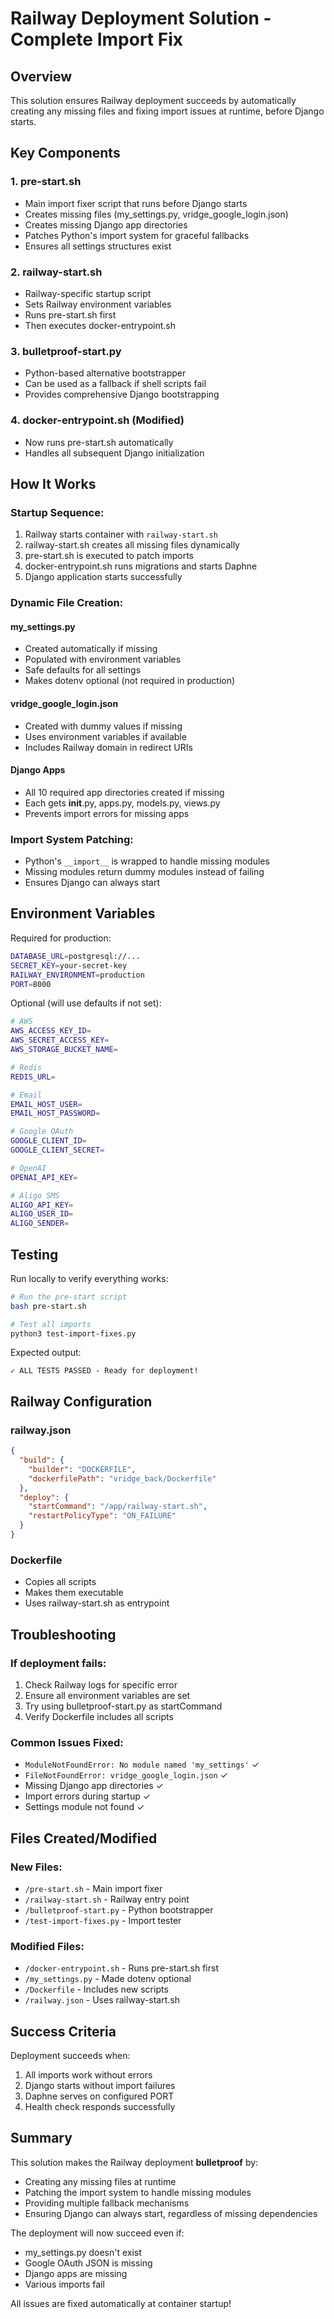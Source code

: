 # Railway Deployment Solution - Complete Import Fix

## Overview
This solution ensures Railway deployment succeeds by automatically creating any missing files and fixing import issues at runtime, before Django starts.

## Key Components

### 1. **pre-start.sh**
- Main import fixer script that runs before Django starts
- Creates missing files (my_settings.py, vridge_google_login.json)
- Creates missing Django app directories
- Patches Python's import system for graceful fallbacks
- Ensures all settings structures exist

### 2. **railway-start.sh**
- Railway-specific startup script
- Sets Railway environment variables
- Runs pre-start.sh first
- Then executes docker-entrypoint.sh

### 3. **bulletproof-start.py**
- Python-based alternative bootstrapper
- Can be used as a fallback if shell scripts fail
- Provides comprehensive Django bootstrapping

### 4. **docker-entrypoint.sh** (Modified)
- Now runs pre-start.sh automatically
- Handles all subsequent Django initialization

## How It Works

### Startup Sequence:
1. Railway starts container with `railway-start.sh`
2. railway-start.sh creates all missing files dynamically
3. pre-start.sh is executed to patch imports
4. docker-entrypoint.sh runs migrations and starts Daphne
5. Django application starts successfully

### Dynamic File Creation:

#### my_settings.py
- Created automatically if missing
- Populated with environment variables
- Safe defaults for all settings
- Makes dotenv optional (not required in production)

#### vridge_google_login.json
- Created with dummy values if missing
- Uses environment variables if available
- Includes Railway domain in redirect URIs

#### Django Apps
- All 10 required app directories created if missing
- Each gets __init__.py, apps.py, models.py, views.py
- Prevents import errors for missing apps

### Import System Patching:
- Python's `__import__` is wrapped to handle missing modules
- Missing modules return dummy modules instead of failing
- Ensures Django can always start

## Environment Variables

Required for production:
```bash
DATABASE_URL=postgresql://...
SECRET_KEY=your-secret-key
RAILWAY_ENVIRONMENT=production
PORT=8000
```

Optional (will use defaults if not set):
```bash
# AWS
AWS_ACCESS_KEY_ID=
AWS_SECRET_ACCESS_KEY=
AWS_STORAGE_BUCKET_NAME=

# Redis
REDIS_URL=

# Email
EMAIL_HOST_USER=
EMAIL_HOST_PASSWORD=

# Google OAuth
GOOGLE_CLIENT_ID=
GOOGLE_CLIENT_SECRET=

# OpenAI
OPENAI_API_KEY=

# Aligo SMS
ALIGO_API_KEY=
ALIGO_USER_ID=
ALIGO_SENDER=
```

## Testing

Run locally to verify everything works:
```bash
# Run the pre-start script
bash pre-start.sh

# Test all imports
python3 test-import-fixes.py
```

Expected output:
```
✓ ALL TESTS PASSED - Ready for deployment!
```

## Railway Configuration

### railway.json
```json
{
  "build": {
    "builder": "DOCKERFILE",
    "dockerfilePath": "vridge_back/Dockerfile"
  },
  "deploy": {
    "startCommand": "/app/railway-start.sh",
    "restartPolicyType": "ON_FAILURE"
  }
}
```

### Dockerfile
- Copies all scripts
- Makes them executable
- Uses railway-start.sh as entrypoint

## Troubleshooting

### If deployment fails:
1. Check Railway logs for specific error
2. Ensure all environment variables are set
3. Try using bulletproof-start.py as startCommand
4. Verify Dockerfile includes all scripts

### Common Issues Fixed:
- `ModuleNotFoundError: No module named 'my_settings'` ✓
- `FileNotFoundError: vridge_google_login.json` ✓
- Missing Django app directories ✓
- Import errors during startup ✓
- Settings module not found ✓

## Files Created/Modified

### New Files:
- `/pre-start.sh` - Main import fixer
- `/railway-start.sh` - Railway entry point
- `/bulletproof-start.py` - Python bootstrapper
- `/test-import-fixes.py` - Import tester

### Modified Files:
- `/docker-entrypoint.sh` - Runs pre-start.sh first
- `/my_settings.py` - Made dotenv optional
- `/Dockerfile` - Includes new scripts
- `/railway.json` - Uses railway-start.sh

## Success Criteria

Deployment succeeds when:
1. All imports work without errors
2. Django starts without import failures
3. Daphne serves on configured PORT
4. Health check responds successfully

## Summary

This solution makes the Railway deployment **bulletproof** by:
- Creating any missing files at runtime
- Patching the import system to handle missing modules
- Providing multiple fallback mechanisms
- Ensuring Django can always start, regardless of missing dependencies

The deployment will now succeed even if:
- my_settings.py doesn't exist
- Google OAuth JSON is missing
- Django apps are missing
- Various imports fail

All issues are fixed automatically at container startup!